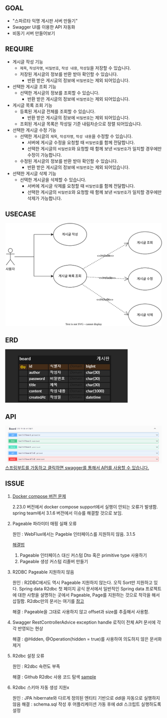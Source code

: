 ## GOAL
* "스파르타 익명 게시판 서버 만들기"
* Swagger UI를 이용한 API 자동화
* 비동기 서버 만들어보기

## REQUIRE
- 게시글 작성 기능
    - `제목`, `작성자명`, `비밀번호`, `작성 내용`, `작성일`을 저장할 수 있습니다.
    - 저장된 게시글의 정보를 반환 받아 확인할 수 있습니다.
        - 반환 받은 게시글의 정보에 `비밀번호`는 제외 되어있습니다.
- 선택한 게시글 조회 기능
    - 선택한 게시글의 정보를 조회할 수 있습니다.
        - 반환 받은 게시글의 정보에 `비밀번호`는 제외 되어있습니다.
- 게시글 목록 조회 기능
    - 등록된 게시글 전체를 조회할 수 있습니다.
        - 반환 받은 게시글의 정보에 `비밀번호`는 제외 되어있습니다.
    - 조회된 게시글 목록은 작성일 기준 내림차순으로 정렬 되어있습니다.
- 선택한 게시글 수정 기능
    - 선택한 게시글의 `제목`, `작성자명`, `작성 내용`을 수정할 수 있습니다.
        - 서버에 게시글 수정을 요청할 때 `비밀번호`를 함께 전달합니다.
        - 선택한 게시글의 `비밀번호`와 요청할 때 함께 보낸 `비밀번호`가 일치할 경우에만 수정이 가능합니다.
    - 수정된 게시글의 정보를 반환 받아 확인할 수 있습니다.
        - 반환 받은 게시글의 정보에 `비밀번호`는 제외 되어있습니다.
- 선택한 게시글 삭제 기능
    - 선택한 게시글을 삭제할 수 있습니다.
        - 서버에 게시글 삭제를 요청할 때 `비밀번호`를 함께 전달합니다.
        - 선택한 게시글의 `비밀번호`와 요청할 때 함께 보낸 `비밀번호`가 일치할 경우에만 삭제가 가능합니다.

## USECASE
![test](/dosc/usecase.svg)

## ERD
![erd](/dosc/spring.png)

## API
![api](/dosc/api.png)
[스프링부트를 가동하고 클릭하면 swagger를 통해서 API를 사용할 수 있습니다.](http://localhost:8080/swagger-ui/index.html)

## ISSUE
1. [Docker compose 버전 문제](https://github.com/spring-projects/spring-boot/issues/37982)
 
    2.23.0 버전에서 docker compose support에서 실행이 안되는 오류가 발생함.
    spring team에서 3.1.6 버전에서 이슈를 해결할 것으로 보임.

2. Pageable 파라미터 매핑 실패 오류

    원인 : WebFlux에서는 Pageble 인터페이스를 지원하지 않음. 3.1.5 

    [해결법]()
    1. Pageable 인터페이스 대신 커스텀 Dto 혹은 primitive type 사용하기
    2. Pageable 생성 커스텀 리졸버 만들기

3. R2DBC Pageable 지원하지 않음

    원인 : R2DBC에서도 역시 Pageable 지원하지 않는다. 오직 Sort만 지원하고 있다.
    Spring data R2dbc 첫 페이지 공식 문서에서 일반적인 Spring data 프로젝트에 대한 사항을 설명하는 곳에서 Pageable, Page를 지원하는 것으로 착각을 해서 삽질함.
    R2dbc만의 문서는 여기를 [참고](https://docs.spring.io/spring-data/r2dbc/docs/current/reference/html/#r2dbc.repositories.queries)

    해결 : Pageable을 그대로 사용하지 않고 offset과 size를 추출해서 사용함.

4. Swagger RestControllerAdvice exception handle 로직이 전체 API 문서에 각각 반영되는 현상
    
    해결 : @Hidden, @Operation(hidden = true)를 사용하여 의도하지 않은 문서화 제거

5. R2dbc 설정 오류

    원인 : R2dbc 숙련도 부족
    
    해결 : Github R2dbc 사용 코드 탐색 [sample](https://github.com/hantsy/spring-r2dbc-sample/blob/master/boot/src/main/resources/application.properties)

6. R2dbc 스키마 자동 생성 지원x

    원인 : JPA hibernate와 다르게 정의된 엔티티 기반으로 ddl을 자동으로 실행하지 않음
    해결 : schema.sql 작성 후 어플리케이션 가동 후에 ddl 스크립트 실행하도록 설정